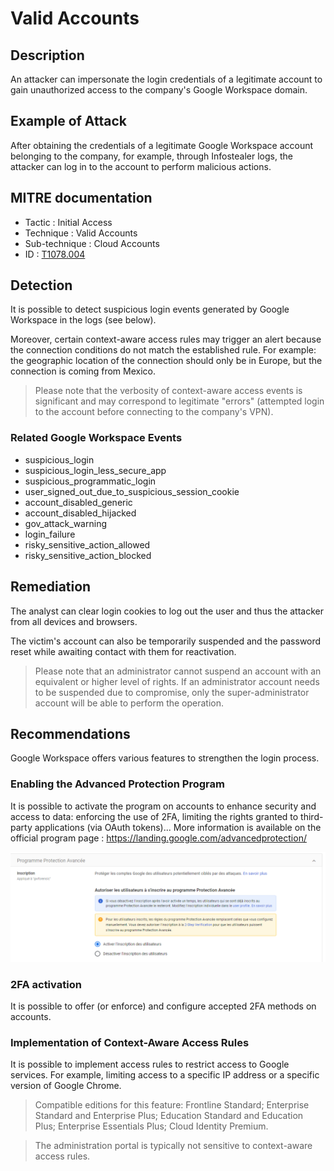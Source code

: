 # Valid Accounts

## Description

An attacker can impersonate the login credentials of a legitimate account to gain unauthorized access to the company's Google Workspace domain.

## Example of Attack

After obtaining the credentials of a legitimate Google Workspace account belonging to the company, for example, through Infostealer logs, the attacker can log in to the account to perform malicious actions.

## MITRE documentation

- Tactic : Initial Access
- Technique : Valid Accounts
- Sub-technique : Cloud Accounts
- ID : [T1078.004](https://attack.mitre.org/techniques/T1078/004/)

## Detection

It is possible to detect suspicious login events generated by Google Workspace in the logs (see below).

Moreover, certain context-aware access rules may trigger an alert because the connection conditions do not match the established rule. For example: the geographic location of the connection should only be in Europe, but the connection is coming from Mexico.

> Please note that the verbosity of context-aware access events is significant and may correspond to legitimate "errors" (attempted login to the account before connecting to the company's VPN).


### Related Google Workspace Events

- suspicious_login
- suspicious_login_less_secure_app
- suspicious_programmatic_login
- user_signed_out_due_to_suspicious_session_cookie
- account_disabled_generic
- account_disabled_hijacked
- gov_attack_warning
- login_failure
- risky_sensitive_action_allowed
- risky_sensitive_action_blocked

## Remediation

The analyst can clear login cookies to log out the user and thus the attacker from all devices and browsers.

The victim's account can also be temporarily suspended and the password reset while awaiting contact with them for reactivation.

> Please note that an administrator cannot suspend an account with an equivalent or higher level of rights.
If an administrator account needs to be suspended due to compromise, only the super-administrator account will be able to perform the operation.


## Recommendations

Google Workspace offers various features to strengthen the login process.

### Enabling the Advanced Protection Program

It is possible to activate the program on accounts to enhance security and access to data: enforcing the use of 2FA, limiting the rights granted to third-party applications (via OAuth tokens)... More information is available on the official program page : https://landing.google.com/advancedprotection/

![img](../resources/advanced_program.png)

### 2FA activation

It is possible to offer (or enforce) and configure accepted 2FA methods on accounts.

### Implementation of Context-Aware Access Rules

It is possible to implement access rules to restrict access to Google services. For example, limiting access to a specific IP address or a specific version of Google Chrome.

> Compatible editions for this feature: Frontline Standard; Enterprise Standard and Enterprise Plus; Education Standard and Education Plus; Enterprise Essentials Plus; Cloud Identity Premium.

> The administration portal is typically not sensitive to context-aware access rules.
